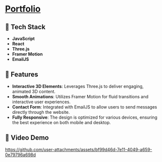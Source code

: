 # [Portfolio](https://hasin-zaman.vercel.app)

## 🚀 Tech Stack

- **JavaScript**
- **React**
- **Three.js**
- **Framer Motion**
- **EmailJS**

## 🌟 Features

- **Interactive 3D Elements**: Leverages Three.js to deliver engaging, animated 3D content.
- **Smooth Animations**: Utilizes Framer Motion for fluid transitions and interactive user experiences.
- **Contact Form**: Integrated with EmailJS to allow users to send messages directly through the website.
- **Fully Responsive**: The design is optimized for various devices, ensuring the best experience on both mobile and desktop.

## 🎥 Video Demo
https://github.com/user-attachments/assets/bf99d46d-7e11-4049-a659-0e79796a698d

